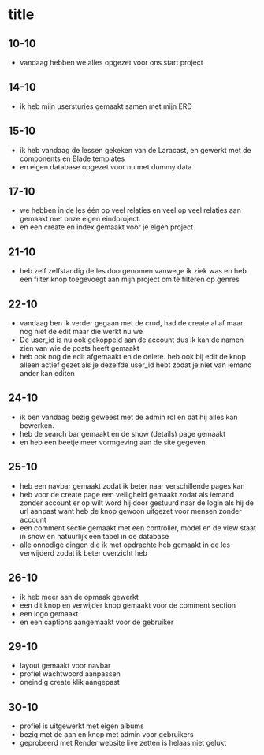 # title

## 10-10
* vandaag hebben we alles opgezet voor ons start project

##  14-10
* ik heb mijn usersturies gemaakt samen met mijn ERD

## 15-10
* ik heb vandaag de lessen gekeken van de Laracast, en gewerkt met de components en Blade templates
* en eigen database opgezet voor nu met dummy data.

## 17-10
* we hebben in de les één op veel relaties en veel op veel relaties aan gemaakt met onze eigen eindproject.
* en een create en index gemaakt voor je eigen project

## 21-10
* heb zelf zelfstandig de les doorgenomen vanwege ik ziek was en heb een filter knop toegevoegt aan mijn project om te filteren op genres

## 22-10
* vandaag ben ik verder gegaan met de crud, had de create al af maar nog niet de edit maar die werkt nu we
* De user_id is nu ook gekoppeld aan de account dus ik kan de namen zien van wie de posts heeft gemaakt
* heb ook nog de edit afgemaakt en de delete. heb ook bij edit de knop alleen actief gezet als je dezelfde user_id hebt zodat je niet van iemand ander kan editen

## 24-10
* ik ben vandaag bezig geweest met de admin rol en dat hij alles kan bewerken.
* heb de search bar gemaakt en de show (details) page gemaakt
* en heb een beetje meer vormgeving aan de site gegeven.

## 25-10
* heb een navbar gemaakt zodat ik beter naar verschillende pages kan
* heb voor de create page een veiligheid gemaakt zodat als iemand zonder account er op wilt word hij door gestuurd naar de login als hij de url aanpast want heb de knop gewoon uitgezet voor mensen zonder account
* een comment sectie gemaakt met een controller, model en de view staat in show en natuurlijk een tabel in de database
* alle onnodige dingen die ik met opdrachte heb gemaakt in de les verwijderd zodat ik beter overzicht heb

## 26-10
* ik heb meer aan de opmaak gewerkt
* een dit knop en verwijder knop gemaakt voor de comment section
* een logo gemaakt
* en een captions aangemaakt voor de gebruiker

## 29-10
* layout gemaakt voor navbar
* profiel wachtwoord aanpassen
* oneindig create klik aangepast

## 30-10
* profiel is uitgewerkt met eigen albums
* bezig met de aan en knop met admin voor gebruikers
* geprobeerd met Render website live zetten is helaas niet gelukt
